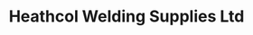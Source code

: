 ---
title: "Heathcol Welding Supplies Ltd"
url: /gateshead/heathcol-welding-supplies-ltd/
shop: Allgemein
---